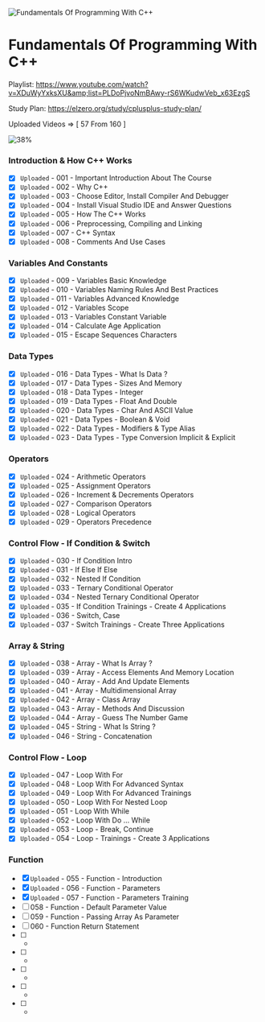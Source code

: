 ![Fundamentals Of Programming With C++](https://elzero.org/fundamentals.png)

# Fundamentals Of Programming With C++

Playlist: https://www.youtube.com/watch?v=XDuWyYxksXU&amp;list=PLDoPjvoNmBAwy-rS6WKudwVeb_x63EzgS

Study Plan: https://elzero.org/study/cplusplus-study-plan/

Uploaded Videos => [ 57 From 160 ]

![38%](https://progress-bar.dev/38/?title=Done)

### Introduction & How C++ Works

- [x] `Uploaded` - 001 - Important Introduction About The Course
- [x] `Uploaded` - 002 - Why C++
- [x] `Uploaded` - 003 - Choose Editor, Install Compiler And Debugger
- [x] `Uploaded` - 004 - Install Visual Studio IDE and Answer Questions
- [x] `Uploaded` - 005 - How The C++ Works
- [x] `Uploaded` - 006 - Preprocessing, Compiling and Linking
- [x] `Uploaded` - 007 - C++ Syntax
- [x] `Uploaded` - 008 - Comments And Use Cases

### Variables And Constants

- [x] `Uploaded` - 009 - Variables Basic Knowledge
- [x] `Uploaded` - 010 - Variables Naming Rules And Best Practices
- [x] `Uploaded` - 011 - Variables Advanced Knowledge
- [x] `Uploaded` - 012 - Variables Scope
- [x] `Uploaded` - 013 - Variables Constant Variable
- [x] `Uploaded` - 014 - Calculate Age Application
- [x] `Uploaded` - 015 - Escape Sequences Characters

### Data Types

- [x] `Uploaded` - 016 - Data Types - What Is Data ?
- [x] `Uploaded` - 017 - Data Types - Sizes And Memory 
- [x] `Uploaded` - 018 - Data Types - Integer
- [x] `Uploaded` - 019 - Data Types - Float And Double
- [x] `Uploaded` - 020 - Data Types - Char And ASCII Value
- [x] `Uploaded` - 021 - Data Types - Boolean & Void
- [x] `Uploaded` - 022 - Data Types - Modifiers & Type Alias
- [x] `Uploaded` - 023 - Data Types - Type Conversion Implicit & Explicit 

### Operators

- [x] `Uploaded` - 024 - Arithmetic Operators
- [x] `Uploaded` - 025 - Assignment Operators
- [x] `Uploaded` - 026 - Increment & Decrements Operators
- [x] `Uploaded` - 027 - Comparison Operators
- [x] `Uploaded` - 028 - Logical Operators
- [x] `Uploaded` - 029 - Operators Precedence

### Control Flow - If Condition & Switch

- [x] `Uploaded` - 030 - If Condition Intro
- [x] `Uploaded` - 031 - If Else If Else
- [x] `Uploaded` - 032 - Nested If Condition
- [x] `Uploaded` - 033 - Ternary Conditional Operator
- [x] `Uploaded` - 034 - Nested Ternary Conditional Operator
- [x] `Uploaded` - 035 - If Condition Trainings - Create 4 Applications
- [x] `Uploaded` - 036 - Switch, Case
- [x] `Uploaded` - 037 - Switch Trainings - Create Three Applications 

### Array & String

- [x] `Uploaded` - 038 - Array - What Is Array ?
- [x] `Uploaded` - 039 - Array - Access Elements And Memory Location
- [x] `Uploaded` - 040 - Array - Add And Update Elements
- [x] `Uploaded` - 041 - Array - Multidimensional Array
- [x] `Uploaded` - 042 - Array - Class Array
- [x] `Uploaded` - 043 - Array - Methods And Discussion
- [x] `Uploaded` - 044 - Array - Guess The Number Game
- [x] `Uploaded` - 045 - String - What Is String ?
- [x] `Uploaded` - 046 - String - Concatenation 

### Control Flow - Loop

- [x] `Uploaded` - 047 - Loop With For
- [x] `Uploaded` - 048 - Loop With For Advanced Syntax
- [x] `Uploaded` - 049 - Loop With For Advanced Trainings
- [x] `Uploaded` - 050 - Loop With For Nested Loop
- [x] `Uploaded` - 051 - Loop With While
- [x] `Uploaded` - 052 - Loop With Do ... While
- [x] `Uploaded` - 053 - Loop - Break, Continue
- [x] `Uploaded` - 054 - Loop - Trainings - Create 3 Applications

### Function

- [x] `Uploaded` - 055 - Function - Introduction
- [x] `Uploaded` - 056 - Function - Parameters
- [x] `Uploaded` - 057 - Function - Parameters Training
- [ ] 058 - Function - Default Parameter Value
- [ ] 059 - Function - Passing Array As Parameter
- [ ] 060 - Function Return Statement
- [ ] -
- [ ] -
- [ ] -
- [ ] -
- [ ] -
